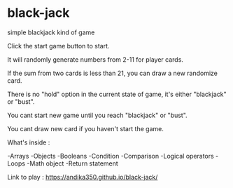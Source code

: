 # black-jack
simple blackjack kind of game

Click the start game button to start.

It will randomly generate numbers from 2-11 for player cards.

If the sum from two cards is less than 21, you can draw a new randomize card.

There is no "hold" option in the current state of game, it's either "blackjack" or "bust".

You cant start new game until you reach "blackjack" or "bust".

You cant draw new card if you haven't start the game.

What's inside :

-Arrays
-Objects
-Booleans
-Condition
-Comparison 
-Logical operators
-Loops
-Math object
-Return statement

Link to play : https://andika350.github.io/black-jack/
